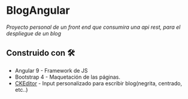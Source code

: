 # BlogAngular

_Proyecto personal de un front end que consumira una api rest, para el despliegue de un blog_

## Construido con 🛠️

* Angular 9 - Framework de JS
* Bootstrap 4 - Maquetación de las páginas.
* [CKEditor](https://ckeditor.com/docs/ckeditor5/latest/builds/guides/overview.html#available-builds) - Input personalizado para escribir blog(negrita, centrado, etc..)
